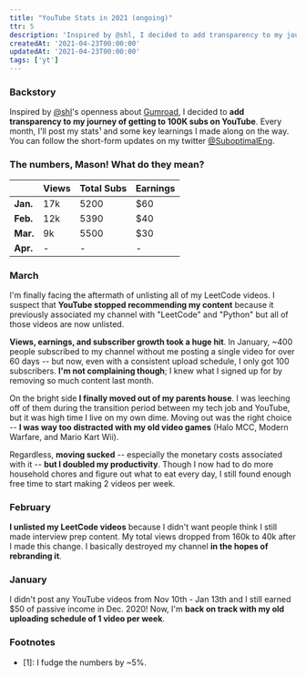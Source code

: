```yaml
---
title: "YouTube Stats in 2021 (ongoing)"
ttr: 5
description: 'Inspired by @shl, I decided to add transparency to my journey of getting to 100K subs on YouTube.'
createdAt: '2021-04-23T00:00:00'
updatedAt: '2021-04-23T00:00:00'
tags: ['yt']
---
```


### Backstory
Inspired by [@shl](https://www.twitter.com/shl)'s openness about [Gumroad](https://twitter.com/shl/status/1093532795438133253?s=20),
I decided to __add transparency to my journey of getting to 100K subs on YouTube__.
Every month, I'll post my stats¹ and some key learnings I made along on the way.
You can follow the short-form updates on my twitter [@SuboptimalEng](https://twitter.com/suboptimaleng).

### The numbers, Mason! What do they mean?

|          | Views      |  Total Subs  | Earnings  |
| -------- | ---------- |  ----------- | --------- |
| __Jan.__ | 17k        |  5200        | $60       |
| __Feb.__ | 12k        |  5390        | $40       |
| __Mar.__ | 9k         |  5500        | $30       |
| __Apr.__ | -          |  -           | -         |

### March
I'm finally facing the aftermath of unlisting all of my LeetCode videos. I suspect that __YouTube stopped recommending my content__
because it previously associated my channel with "LeetCode" and "Python" but all of those videos are now unlisted.

__Views, earnings, and subscriber growth took a huge hit__.
In January, ~400 people subscribed to my channel without me posting a single video for over 60 days --
but now, even with a consistent upload schedule, I only got 100 subscribers.
__I'm not complaining though__; I knew what I signed up for by removing so much content last month.

On the bright side __I finally moved out of my parents house__.
I was leeching off of them during the transition period between my tech job and YouTube,
but it was high time I live on my own dime. Moving out was the right choice --
__I was way too distracted with my old video games__ (Halo MCC, Modern Warfare, and Mario Kart Wii).

Regardless, __moving sucked__ -- especially the monetary costs associated with it --
__but I doubled my productivity__. Though I now had to do more household chores and figure out what to eat every day,
I still found enough free time to start making 2 videos per week.

### February
__I unlisted my LeetCode videos__ because I didn't want people think I still made interview prep content.
My total views dropped from 160k to 40k after I made this change.
I basically destroyed my channel __in the hopes of rebranding it__.

### January
I didn't post any YouTube videos from Nov 10th - Jan 13th and I still earned $50 of passive income in Dec. 2020!
Now, I'm __back on track with my old uploading schedule of 1 video per week__.

### Footnotes
- [1]: I fudge the numbers by ~5%.
